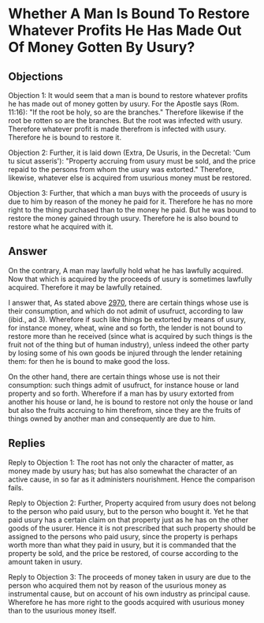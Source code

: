 # Whether A Man Is Bound To Restore Whatever Profits He Has Made Out Of Money Gotten By Usury?

## Objections

Objection 1: It would seem that a man is bound to restore whatever profits he has made out of money gotten by usury. For the Apostle says (Rom. 11:16): "If the root be holy, so are the branches." Therefore likewise if the root be rotten so are the branches. But the root was infected with usury. Therefore whatever profit is made therefrom is infected with usury. Therefore he is bound to restore it.

Objection 2: Further, it is laid down (Extra, De Usuris, in the Decretal: 'Cum tu sicut asseris'): "Property accruing from usury must be sold, and the price repaid to the persons from whom the usury was extorted." Therefore, likewise, whatever else is acquired from usurious money must be restored.

Objection 3: Further, that which a man buys with the proceeds of usury is due to him by reason of the money he paid for it. Therefore he has no more right to the thing purchased than to the money he paid. But he was bound to restore the money gained through usury. Therefore he is also bound to restore what he acquired with it.

## Answer

On the contrary, A man may lawfully hold what he has lawfully acquired. Now that which is acquired by the proceeds of usury is sometimes lawfully acquired. Therefore it may be lawfully retained.

I answer that, As stated above [2970](A[1]), there are certain things whose use is their consumption, and which do not admit of usufruct, according to law (ibid., ad 3). Wherefore if such like things be extorted by means of usury, for instance money, wheat, wine and so forth, the lender is not bound to restore more than he received (since what is acquired by such things is the fruit not of the thing but of human industry), unless indeed the other party by losing some of his own goods be injured through the lender retaining them: for then he is bound to make good the loss.

On the other hand, there are certain things whose use is not their consumption: such things admit of usufruct, for instance house or land property and so forth. Wherefore if a man has by usury extorted from another his house or land, he is bound to restore not only the house or land but also the fruits accruing to him therefrom, since they are the fruits of things owned by another man and consequently are due to him.

## Replies

Reply to Objection 1: The root has not only the character of matter, as money made by usury has; but has also somewhat the character of an active cause, in so far as it administers nourishment. Hence the comparison fails.

Reply to Objection 2: Further, Property acquired from usury does not belong to the person who paid usury, but to the person who bought it. Yet he that paid usury has a certain claim on that property just as he has on the other goods of the usurer. Hence it is not prescribed that such property should be assigned to the persons who paid usury, since the property is perhaps worth more than what they paid in usury, but it is commanded that the property be sold, and the price be restored, of course according to the amount taken in usury.

Reply to Objection 3: The proceeds of money taken in usury are due to the person who acquired them not by reason of the usurious money as instrumental cause, but on account of his own industry as principal cause. Wherefore he has more right to the goods acquired with usurious money than to the usurious money itself.